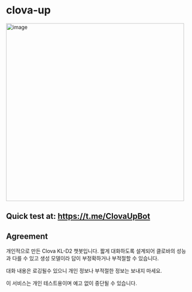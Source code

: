 # clova-up
<img width="486" alt="image" src="https://github.com/hunkim/clova-up/assets/901975/5e544b6a-abd8-41e0-b71a-5df84caa7107">

## Quick test at: https://t.me/ClovaUpBot

## Agreement
개인적으로 만든 Clova KL-D2 챗봇입니다. 짧게 대화하도록 설계되어 클로바의 성능과 다를 수 있고 생성 모델이라 답이 부정확하거나 부적절할 수 있습니다.

대화 내용은 로깅될수 있으니 개인 정보나 부적절한 정보는 보내지 마세요.

이 서비스는 개인 테스트용이며 예고 없이 중단될 수 있습니다.

